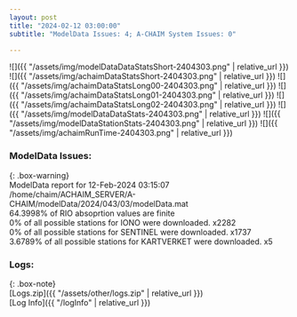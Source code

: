 ```yaml
---
layout: post
title: "2024-02-12 03:00:00"
subtitle: "ModelData Issues: 4; A-CHAIM System Issues: 0"

---
```


![]({{ "/assets/img/modelDataDataStatsShort-2404303.png" | relative_url }})
![]({{ "/assets/img/achaimDataStatsShort-2404303.png" | relative_url }})
![]({{ "/assets/img/achaimDataStatsLong00-2404303.png" | relative_url }})
![]({{ "/assets/img/achaimDataStatsLong01-2404303.png" | relative_url }})
![]({{ "/assets/img/achaimDataStatsLong02-2404303.png" | relative_url }})
![]({{ "/assets/img/modelDataDataStats-2404303.png" | relative_url }})
![]({{ "/assets/img/modelDataStationStats-2404303.png" | relative_url }})
![]({{ "/assets/img/achaimRunTime-2404303.png" | relative_url }})


### ModelData Issues:  
  
{: .box-warning}  
 ModelData report for 12-Feb-2024 03:15:07   
 /home/chaim/ACHAIM_SERVER/A-CHAIM/modelData/2024/043/03/modelData.mat   
 64.3998% of RIO absoprtion values are finite   
 0% of all possible stations for IONO were downloaded. x2282   
 0% of all possible stations for SENTINEL were downloaded. x1737   
 3.6789% of all possible stations for KARTVERKET were downloaded. x5   
  


### Logs:  
  
{: .box-note}  
[Logs.zip]({{ "/assets/other/logs.zip" | relative_url }})  
[Log Info]({{ "/logInfo" | relative_url }})  
